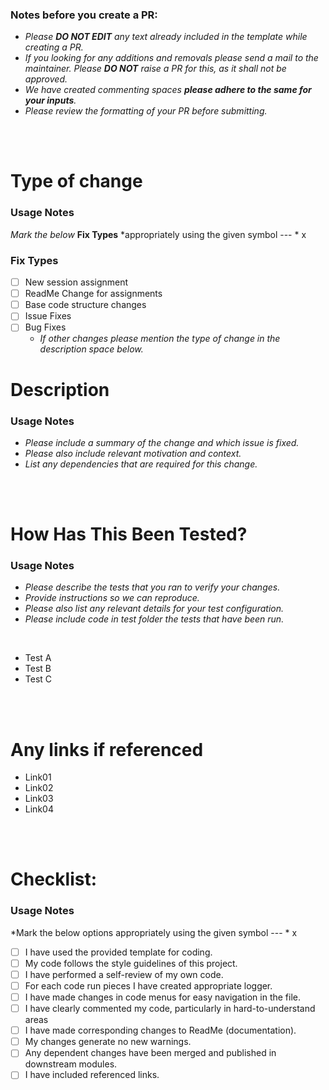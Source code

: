 ### __Notes before you create a PR:__
 - *Please __DO NOT EDIT__ any text already included in the template while creating a PR.*
 - *If you looking for any additions and removals please send a mail to the maintainer. Please __DO NOT__ raise a PR for this, as it shall not be approved.*
 - *We have created commenting spaces __please adhere to the same for your inputs__.*
 - *Please review the formatting of your PR before submitting.*

<p>
  <br>
  <br>
</p>

# __Type of change__
### __Usage Notes__
*Mark the below* __Fix Types__ *appropriately using the given symbol --- * x

### __Fix Types__
- [ ] New session assignment
- [ ] ReadMe Change for assignments
- [ ] Base code structure changes
- [ ] Issue Fixes
- [ ] Bug Fixes
  * *If other changes please mention the type of change in the description space below.*


# __Description__
### __Usage Notes__
- *Please include a summary of the change and which issue is fixed.*
- *Please also include relevant motivation and context.*
- *List any dependencies that are required for this change.*

[//]: <> (Please write below this line)





[//]: <> (Please write above this line)

<p>
  <br>
  <br>
</p>

# __How Has This Been Tested?__
### __Usage Notes__
- *Please describe the tests that you ran to verify your changes.*
- *Provide instructions so we can reproduce.*
- *Please also list any relevant details for your test configuration.*
- *Please include code in test folder the tests that have been run.*

<p>
  <br>
</p>

[//]: <> (Please write below this line)

- Test A
- Test B
- Test C

[//]: <> (Please write above this line)

<p>
  <br>
  <br>
</p>

# __Any links if referenced__

[//]: <> (Please write below this line)

  - Link01
  - Link02
  - Link03
  - Link04

[//]: <> (Please write above this line)

<p>
  <br>
  <br>
</p>

# __Checklist:__
### __Usage Notes__
*Mark the below options appropriately using the given symbol --- * x


- [ ] I have used the provided template for coding.
- [ ] My code follows the style guidelines of this project.
- [ ] I have performed a self-review of my own code.
- [ ] For each code run pieces I have created appropriate logger.
- [ ] I have made changes in code menus for easy navigation in the file.
- [ ] I have clearly commented my code, particularly in hard-to-understand areas
- [ ] I have made corresponding changes to ReadMe (documentation).
- [ ] My changes generate no new warnings.
- [ ] Any dependent changes have been merged and published in downstream modules.
- [ ] I have included referenced links.
